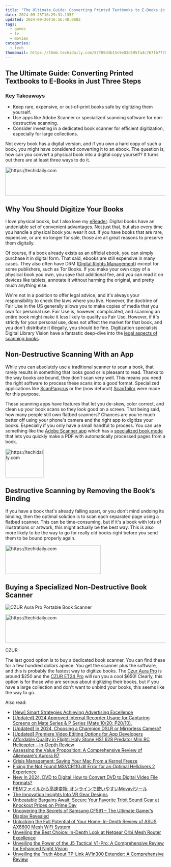```yaml
---
title: "The Ultimate Guide: Converting Printed Textbooks to E-Books in Just Three Steps"
date: 2024-09-25T16:29:31.135Z
updated: 2024-09-26T16:16:40.080Z
tags:
  - games
  - tv
  - movies
categories:
  - tech
thumbnail: https://thmb.techidaily.com/87f89d3b15c9e03d195fa4c767fb7770437292a210562c1ab5e7ca0ee4b18377.jpg
---
```


## The Ultimate Guide: Converting Printed Textbooks to E-Books in Just Three Steps

### Key Takeaways

* Keep rare, expensive, or out-of-print books safe by digitizing them yourself.
* Use apps like Adobe Scanner or specialized scanning software for non-destructive scanning.
* Consider investing in a dedicated book scanner for efficient digitization, especially for large collections.

 Not every book has a digital version, and if you own a hard copy of such a book, you might have considered converting it to an ebook. The question is, how can you convert a physical book into a digital copy yourself? It turns out there are at least three ways to do it.

<!-- affiliate ads begin -->
<a href="https://wigfever.sjv.io/c/5597632/2014849/22899" target="_top" id="2014849">
  <img src="//a.impactradius-go.com/display-ad/22899-2014849" border="0" alt="https://techidaily.com" width="728" height="90"/>
</a>
<img height="0" width="0" src="https://wigfever.sjv.io/i/5597632/2014849/22899" style="position:absolute;visibility:hidden;" border="0" />
<!-- affiliate ads end -->

##  Why You Should Digitize Your Books

 I love physical books, but I also love my [eReader](https://video-capture.techidaily.com/new-transforming-footage-your-guide-to-ken-burns-in-camtasa-9/). Digital books have an undeniable set of convenient advantages. Not just that, but also every time you handle a physical book you wear it out. If you have books that are rare, expensive, or are no longer for sale, those are all great reasons to preserve them digitally.

 Of course, if a book already exists as an official ebook, you can simply purchase it in digital form. That said, ebooks are still expensive in many cases. They also often have DRM ([Digital Rights Management](https://youtube-webster.techidaily.com/ed-leveraging-your-smartphone-a-2024-tutorial-on-youtubing-money/)) except for some publishers, such as Tor Books. If you make your own copy of a physical book you own, you save that additional fee, and you can read it on devices like tablets, annotate it without harming the original, and pretty much anything else.

 We're not in a position to offer legal advice, and it's always your responsibility to check the laws where you live. However, the doctrine of Fair Use in the US generally allows you to make copies of media that you own for personal use. Fair Use is, however, complicated, and scanning an entire book might make it less likely to qualify as Fair Use. However, if it's strictly for your personal use, does not affect the market for that book, and you don't distribute it illegally, you should be fine. Digitization specialists Digital Library Vision have a fantastic deep-dive into the [legal aspects of scanning books](https://www.libraryvision.org/digitization/book-scanning-legality/).

##  Non-Destructive Scanning With an App

 While you can absolutely use a traditional scanner to scan a book, that rarely results in something that looks good or is pleasant to read. Thanks to the way books are bound, they don't scan very well. This means you need the right software to process these scans into a good format. Specialized applications like [ScanPapyrus](https://scanpapyrus.com/) or the (now defunct) [ScanTailor](https://scantailor.org/) were made for this purpose.

 These scanning apps have features that let you de-skew, color correct, and clean up your book scans so they look good on a screen. That being said, how many people still own flatbed scanners? Chances are you're much better off using your phone's camera and the right app to digitize your books. Especially if you only have a small handful to process. You can use something like the [Adobe Scanner app](https://www.adobe.com/acrobat/mobile/scanner-app.html) which has a [specialized book mode](https://www.adobe.com/acrobat/hub/scan-digitize-textbooks.html) that lets you quickly make a PDF with automatically processed pages from a book.

<!-- affiliate ads begin -->
<a href="https://aligracehair.sjv.io/c/5597632/2135363/19272" target="_top" id="2135363">
  <img src="//a.impactradius-go.com/display-ad/19272-2135363" border="0" alt="https://techidaily.com" width="120" height="90"/>
</a>
<img height="0" width="0" src="https://aligracehair.sjv.io/i/5597632/2135363/19272" style="position:absolute;visibility:hidden;" border="0" />
<!-- affiliate ads end -->

##  Destructive Scanning by Removing the Book’s Binding

 If you have a book that's already falling apart, or you don't mind undoing its binding, then the optimal solution is to scan each separated page using a flatbed scanner. This can be time-consuming, but if it's a book with lots of illustrations or artwork, this might actually be the best way. This is also more likely to be the way to go for really old books right before you send them to be bound properly again.

<!-- affiliate ads begin -->
<a href="https://aligracehair.sjv.io/c/5597632/1959707/19272" target="_top" id="1959707">
  <img src="//a.impactradius-go.com/display-ad/19272-1959707" border="0" alt="https://techidaily.com" width="300" height="90"/>
</a>
<img height="0" width="0" src="https://aligracehair.sjv.io/i/5597632/1959707/19272" style="position:absolute;visibility:hidden;" border="0" />
<!-- affiliate ads end -->

##  Buying a Specialized Non-Destructive Book Scanner

![CZUR Aura Pro Portable Book Scanner](https://static1.howtogeekimages.com/wordpress/wp-content/uploads/2024/07/czur.jpg) 

<!-- affiliate ads begin -->
<a href="https://ephamedtechinc.pxf.io/c/5597632/2137204/26400" target="_top" id="2137204">
  <img src="//a.impactradius-go.com/display-ad/26400-2137204" border="0" alt="https://techidaily.com" width="728" height="90"/>
</a>
<img height="0" width="0" src="https://ephamedtechinc.pxf.io/i/5597632/2137204/26400" style="position:absolute;visibility:hidden;" border="0" />
<!-- affiliate ads end -->

CZUR

 The last good option is to buy a dedicated book scanner. You can find these for a few hundred dollars apiece. You get the scanner plus the software, and this is probably the fastest way to digitize books. The [Czur Aura Pro](https://www.amazon.com/CZUR-Auto-Flatten-Fingerprint-Technologies-Multi-Language/dp/B0B2WBG8P9/?tag=hotoge-20&ascsubtag=UUhtgUeUpU2004023&asc%5Frefurl=https%3A%2F%2Fwww.howtogeek.com%2Fways-to-digitize-your-physical-books%2F&asc%5Fcampaign=Evergreen) is around $250 and the [CZUR ET24 Pro](https://www.amazon.com/CZUR-Professional-Document-Auto-Flatten-Languages/dp/B0BM92YPHW/?tag=hotoge-20&ascsubtag=UUhtgUeUpU2004023&asc%5Frefurl=https%3A%2F%2Fwww.howtogeek.com%2Fways-to-digitize-your-physical-books%2F&asc%5Fcampaign=Evergreen) will run you a cool $650! Clearly, this option is for those who are serious about digitizing their books, but if you have a large collection and don't want to unbind your books, this seems like the way to go.

<ins class="adsbygoogle"
     style="display:block"
     data-ad-format="autorelaxed"
     data-ad-client="ca-pub-7571918770474297"
     data-ad-slot="1223367746"></ins>

<ins class="adsbygoogle"
     style="display:block"
     data-ad-client="ca-pub-7571918770474297"
     data-ad-slot="8358498916"
     data-ad-format="auto"
     data-full-width-responsive="true"></ins>

<span class="atpl-alsoreadstyle">Also read:</span>
<div><ul>
<li><a href="https://extra-support.techidaily.com/new-smart-strategies-achieving-advertising-excellence/"><u>[New] Smart Strategies Achieving Advertising Excellence</u></a></li>
<li><a href="https://digital-screen-recording.techidaily.com/1716069854497-updated-2024-approved-internal-recorder-usage-for-capturing-screens-on-mate-series-and-p-series-mate-1020-p2010/"><u>[Updated] 2024 Approved Internal Recorder Usage for Capturing Screens on Mate Series & P Series (Mate 10/20; P20/10).</u></a></li>
<li><a href="https://facebook-record-videos.techidaily.com/updated-in-2024-choosing-a-champion-dslr-or-mirrorless-camera/"><u>[Updated] In 2024, Choosing a Champion DSLR or Mirrorless Camera?</u></a></li>
<li><a href="https://extra-guidance.techidaily.com/updated-premiere-video-editing-options-for-app-developers/"><u>[Updated] Premiere Video Editing Options for App Developers</u></a></li>
<li><a href="https://buynow-help.techidaily.com/affordable-quality-in-flight-holy-stone-hs1-628-predator-mini-rc-helicopter-in-depth-review/"><u>Affordable Quality in Flight: Holy Stone HS1 628 Predator Mini RC Helicopter – In-Depth Review</u></a></li>
<li><a href="https://buynow-help.techidaily.com/assessing-the-value-proposition-a-comprehensive-review-of-alienwares-aurora-r7/"><u>Assessing the Value Proposition: A Comprehensive Review of Alienware's Aurora R7</u></a></li>
<li><a href="https://data-wizards.techidaily.com/crisis-management-saving-your-mac-from-a-kernel-freeze/"><u>Crisis Management: Saving Your Mac From a Kernel Freeze</u></a></li>
<li><a href="https://win-solutions.techidaily.com/fixing-the-not-found-msvcr110dll-error-for-an-optimal-helldivers-2-experience/"><u>Fixing the Not Found MSVCR110.dll Error for an Optimal Helldivers 2 Experience</u></a></li>
<li><a href="https://ai-driven-video-production.techidaily.com/new-in-2024-dvd-to-digital-how-to-convert-dvd-to-digital-video-file-formats/"><u>New In 2024, DVD to Digital How to Convert DVD to Digital Video File Formats?</u></a></li>
<li><a href="https://blog-min.techidaily.com/pbm-movavi/"><u>PBMファイルから高速変換: オンラインで使いやすいMovaviツール</u></a></li>
<li><a href="https://fox-boxes.techidaily.com/the-innovation-insights-into-vr-gear-designs/"><u>The Innovation Insights Into VR Gear Designs</u></a></li>
<li><a href="https://buynow-help.techidaily.com/unbeatable-bargains-await-secure-your-favorite-tribit-sound-gear-at-knockout-prices-on-prime-day/"><u>Unbeatable Bargains Await: Secure Your Favorite Tribit Sound Gear at Knockout Prices on Prime Day</u></a></li>
<li><a href="https://buynow-help.techidaily.com/uncovering-the-secrets-of-samsung-cf591-the-ultimate-gamers-display-revealed/"><u>Uncovering the Secrets of Samsung CF591 – The Ultimate Gamer’s Display Revealed</u></a></li>
<li><a href="https://buynow-help.techidaily.com/unlocking-the-full-potential-of-your-home-in-depth-review-of-asus-ax6600-mesh-wifi-system/"><u>Unlocking the Full Potential of Your Home: In-Depth Review of ASUS AX6600 Mesh WiFi System</u></a></li>
<li><a href="https://buynow-help.techidaily.com/unveiling-the-best-choice-in-depth-look-at-netgear-orbi-mesh-router-excellence/"><u>Unveiling the Best Choice: In-Depth Look at Netgear Orbi Mesh Router Excellence</u></a></li>
<li><a href="https://buynow-help.techidaily.com/unveiling-the-power-of-the-j5-tactical-v1-pro-a-comprehensive-review-for-enhanced-night-vision/"><u>Unveiling the Power of the J5 Tactical V1-Pro: A Comprehensive Review for Enhanced Night Vision</u></a></li>
<li><a href="https://buynow-help.techidaily.com/unveiling-the-truth-about-tp-link-av1n300-extender-a-comprehensive-review/"><u>Unveiling the Truth About TP-Link AV1n300 Extender: A Comprehensive Review</u></a></li>
</ul></div>

